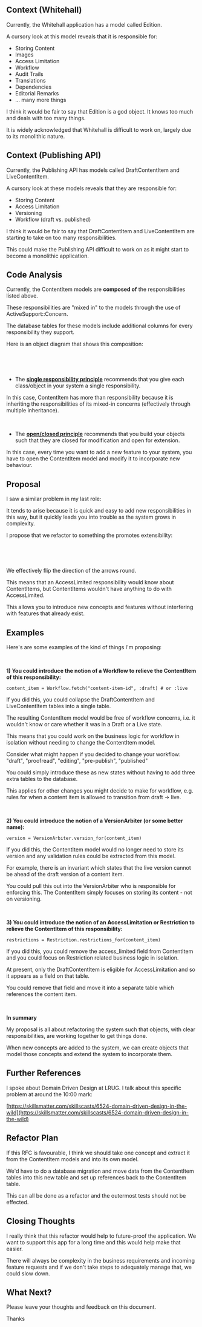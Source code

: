 ## Context (Whitehall)

Currently, the Whitehall application has a model called Edition.

A cursory look at this model reveals that it is responsible for:

- Storing Content
- Images
- Access Limitation
- Workflow
- Audit Trails
- Translations
- Dependencies
- Editorial Remarks
- ... many more things

I think it would be fair to say that Edition is a god object.&nbsp;It knows too much and deals with too many things.

It is widely acknowledged that Whitehall is difficult to work on, largely due to its monolithic nature.

## Context (Publishing API)

Currently, the Publishing API has models called DraftContentItem and LiveContentItem.

A cursory look at these models reveals that they are responsible for:

- Storing Content
- Access Limitation
- Versioning
- Workflow (draft vs. published)

I think it would be fair to say that DraftContentItem and LiveContentItem are starting to take on too many responsibilities.

This could make the Publishing API difficult to work on as it might start to become a monolithic application.

## Code Analysis

Currently, the ContentItem models are **composed of** the responsibilities listed above.

These responsibilities are "mixed in" to the models through the use of ActiveSupport::Concern.

The database tables for these models include additional columns for every responsibility they support.

Here is an object diagram that shows this composition:

&nbsp;

&nbsp;

- The **[single responsibility principle](https://en.wikipedia.org/wiki/Single_responsibility_principle)** recommends that you give each class/object in your system a single responsibility.

In this case, ContentItem has more than responsibility because it is inheriting the responsibilities of its mixed-in concerns (effectively through multiple inheritance).

&nbsp;

- The **[open/closed principle](https://en.wikipedia.org/wiki/Open/closed_principle)** recommends that you build your objects such that they are closed for modification and open for extension.

In this case, every time you want to add a new feature to your system, you have to open the ContentItem model and modify it to incorporate new behaviour.

## Proposal

I saw a similar problem in my last role:

It tends to arise because it is quick and easy to add new responsibilities in this way, but it quickly leads you into trouble as the system grows in complexity.

I propose that we refactor to something the promotes extensibility:

&nbsp;

&nbsp;

We effectively flip the direction of the arrows round.

This means that an AccessLimited responsibility would know about ContentItems, but ContentItems wouldn't have anything to do with AccessLimited.

This allows you to introduce new concepts and features without interfering with features that already exist.

## Examples

Here's are some examples of the kind of things I'm proposing:

&nbsp;

**1) You could introduce the notion of a Workflow to relieve the ContentItem of this responsibility:**

```
content_item = Workflow.fetch("content-item-id", :draft) # or :live
```

If you did this, you could collapse the DraftContentItem and LiveContentItem tables into a single table.

The resulting ContentItem model would be free of workflow concerns, i.e. it wouldn't know or care whether it was in a Draft or a Live state.

This means that you could work on the business logic for workflow in isolation without needing to change the ContentItem model.

Consider what might happen if you decided to change your workflow: "draft", "proofread", "editing", "pre-publish", "published"

You could simply introduce these as new states without having to add three extra tables to the database.

This applies for other changes you might decide to make for workflow, e.g. rules for when a content item is allowed to transition from draft -\> live.

&nbsp;

**2) You could introduce the notion of a VersionArbiter (or some better name):**

```
version = VersionArbiter.version_for(content_item)
```

If you did this, the ContentItem model would no longer need to store its version and any validation rules could be extracted from this model.

For example, there is an invariant which states that the live version cannot be ahead of the draft version of a content item.

You could pull this out into the VersionArbiter who is responsible for enforcing this. The ContentItem simply focuses on storing its content - not on versioning.

&nbsp;

**3) You could introduce the notion of an AccessLimitation or Restriction to relieve the ContentItem of this responsibility:**

```
restrictions = Restriction.restrictions_for(content_item)
```

If you did this, you could remove the access\_limited field from ContentItem and you could focus on Restriction related business logic in isolation.

At present, only the DraftContentItem is eligible for AccessLimitation and so it appears as a field on that table.

You could remove that field and move it into a separate table which references the content item.

&nbsp;

**In summary**

My proposal is all about refactoring the system such that objects, with clear responsibilities, are working together to get things done.

When new concepts are added to the system, we can create objects that model those concepts and extend the system to incorporate them.

## Further References

I spoke about Domain Driven Design at LRUG. I talk about this specific problem at around the 10:00 mark:

[https://skillsmatter.com/skillscasts/6524-domain-driven-design-in-the-wild](https://skillsmatter.com/skillscasts/6524-domain-driven-design-in-the-wild)

## Refactor Plan

If this RFC is favourable, I think we should take one concept and extract it from the ContentItem models and into its own model.

We'd have to do a database migration and move data from the ContentItem tables into this new table and set up references back to the ContentItem table.

This can all be done as a refactor and the outermost tests should not be effected.

## Closing Thoughts

I really think that this refactor would help to future-proof the application. We want to support this app for a long time and this would help make that easier.

There will always be complexity in the business requirements and incoming feature requests and if we don't take steps to adequately manage that, we could slow down.

## What Next?

Please leave your thoughts and feedback on this document.

Thanks

